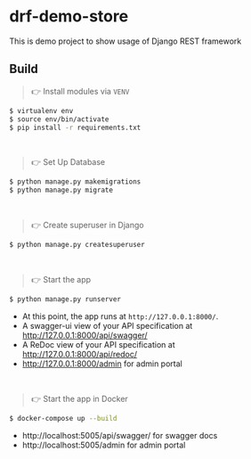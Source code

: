 # drf-demo-store
This is demo project to show usage of Django REST framework

## Build

> 👉 Install modules via `VENV`

```bash
$ virtualenv env
$ source env/bin/activate
$ pip install -r requirements.txt
```

<br />

> 👉 Set Up Database

```bash
$ python manage.py makemigrations
$ python manage.py migrate
```

<br />

> 👉 Create superuser in Django

```bash
$ python manage.py createsuperuser
```

<br />

> 👉 Start the app

```bash
$ python manage.py runserver
```

- At this point, the app runs at `http://127.0.0.1:8000/`.
- A swagger-ui view of your API specification at http://127.0.0.1:8000/api/swagger/
- A ReDoc view of your API specification at http://127.0.0.1:8000/api/redoc/
- http://127.0.0.1:8000/admin for admin portal

<br />

> 👉 Start the app in Docker

```bash
$ docker-compose up --build
```

- http://localhost:5005/api/swagger/ for swagger docs
- http://localhost:5005/admin for admin portal

<br />